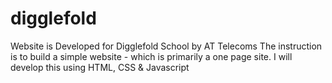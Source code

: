 # digglefold
Website is Developed for Digglefold School by AT Telecoms
The instruction is to build a simple website - which is primarily a one page site.
I will develop this using HTML, CSS & Javascript 
